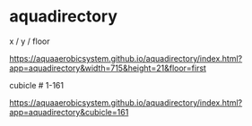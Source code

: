 # aquadirectory

x / y / floor

https://aquaaerobicsystem.github.io/aquadirectory/index.html?app=aquadirectory&width=715&height=21&floor=first

cubicle # 1-161

https://aquaaerobicsystem.github.io/aquadirectory/index.html?app=aquadirectory&cubicle=161


